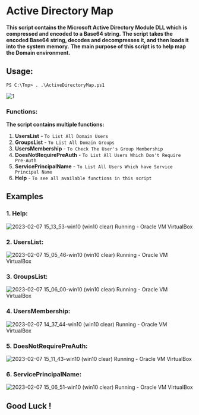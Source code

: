 # Active Directory Map

**This script contains the Microsoft Active Directory Module DLL which is compressed and encoded to a Base64 string.**
**The script takes the encoded Base64 string, decodes and decompresses it, and then loads it into the system memory.**
**The main purpose of this script is to help map the Domain environment.**

## Usage:
`PS C:\Tmp> . .\ActiveDirectoryMap.ps1`

![1](https://user-images.githubusercontent.com/62604022/193838948-a158a4a7-efa1-4917-94bf-b382bcdd34b2.png)

### Functions:
**The script contains multiple functions:**
1. **UsersList** - `To List All Domain Users`
2. **GroupsList** - `To List All Domain Groups`
3. **UsersMembership** - `To Check The User's Group Membership`
4. **DoesNotRequirePreAuth** - `To List All Users Which Don't Require Pre-Auth`
5. **ServicePrincipalName** - `To List All Users Which have Service Principal Name`
6. **Help** - `To see all available functions in this script`


## Examples
### 1. Help:
![2023-02-07 15_13_53-win10 (win10 clear)  Running  - Oracle VM VirtualBox](https://user-images.githubusercontent.com/62604022/217254691-aef9847b-14da-4f29-afd7-22c930fee433.png)

### 2. UsersList:
![2023-02-07 15_05_46-win10 (win10 clear)  Running  - Oracle VM VirtualBox](https://user-images.githubusercontent.com/62604022/217253937-24fc059b-7d39-454b-b7f6-20d077fd9b3d.png)

### 3. GroupsList:
![2023-02-07 15_06_00-win10 (win10 clear)  Running  - Oracle VM VirtualBox](https://user-images.githubusercontent.com/62604022/217254065-998ee4cd-e72f-4d13-95f1-26231b6b4f77.png)

### 4. UsersMembership:
![2023-02-07 14_37_44-win10 (win10 clear)  Running  - Oracle VM VirtualBox](https://user-images.githubusercontent.com/62604022/217254393-d34ae181-f15c-4b8b-b40c-55ccb5d9e543.png)

### 5. DoesNotRequirePreAuth: 
![2023-02-07 15_11_43-win10 (win10 clear)  Running  - Oracle VM VirtualBox](https://user-images.githubusercontent.com/62604022/217254439-4dbdf759-68c9-4447-a63d-ab3488303779.png)

### 6. ServicePrincipalName:
![2023-02-07 15_06_51-win10 (win10 clear)  Running  - Oracle VM VirtualBox](https://user-images.githubusercontent.com/62604022/217254463-df0f78bd-7c56-4f54-9302-fd2a984ffbec.png)

## Good Luck !
